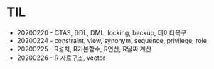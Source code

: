 # TIL
- 20200220 - CTAS, DDL, DML, locking, backup, 데이터복구
- 20200224 - constraint, view, synonym, sequence, privilege, role
- 20200225 - R설치, R기본함수, R연산, R날짜 계산
- 20200226 - R 자료구조, vector